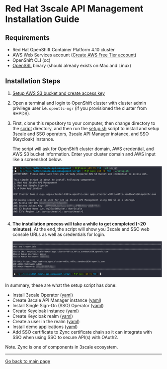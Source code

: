 # Red Hat 3scale API Management Installation Guide

## Requirements

- Red Hat OpenShift Container Platform 4.10 cluster
- AWS Web Services account ([Create AWS Free Tier account](https://aws.amazon.com/free))
- OpenShift CLI (oc)
- [OpenSSL](https://www.openssl.org/source/) binary (should already exists on Mac and Linux)

## Installation Steps

1. [Setup AWS S3 bucket and create access key](aws-s3-setup.md)

2. Open a terminal and login to OpenShift cluster with cluster admin privilege user i.e. `opentlc-mgr` (if you provisioned the cluster from RHPDS).

3. First, clone this repository to your computer, then change directory to the [script](/script/) directory, and then run the [setup.sh](../script/setup.sh) script to install and setup 3scale and SSO operators, 3scale API Manager instance, and SSO (Keycloak) instance.

   The script will ask for OpenShift cluster domain, AWS credential, and AWS S3 bucket information. Enter your cluster domain and AWS input like a screenshot below.

   ![setup operator](../images/operator-setup-1.png)

4. **The installation process will take a while to get completed (~20 minutes)**. At the end, the script will show you 3scale and SSO web console URLs as well as credentials for login.

   ![setup operator](../images/operator-setup-2.png)

In summary, these are what the setup script has done:

- Install 3scale Operator ([yaml](../manifest/3scale/3scale-subscription.yml))
- Create 3scale API Manager instance ([yaml](../manifest/3scale/api-manager.yml))
- Install Single Sign-On (SSO) Operator ([yaml](../manifest/sso/sso-subscription.yml))
- Create Keycloak instance ([yaml](../manifest/sso/keycloak.yml))
- Create Keycloak realm ([yaml](../manifest/sso/realm.yml))
- Create a user in the realm ([yaml](../manifest/sso/user.yml))
- Install demo applications ([yaml](../manifest/demo-application/demo-applications.yml))
- Add SSO certificate to Zync certificate chain so it can integrate with SSO when using SSO to secure API(s) with OAuth2.

Note. Zync is one of components in 3scale ecosystem.

---
[Go back to main page](../README.md)
